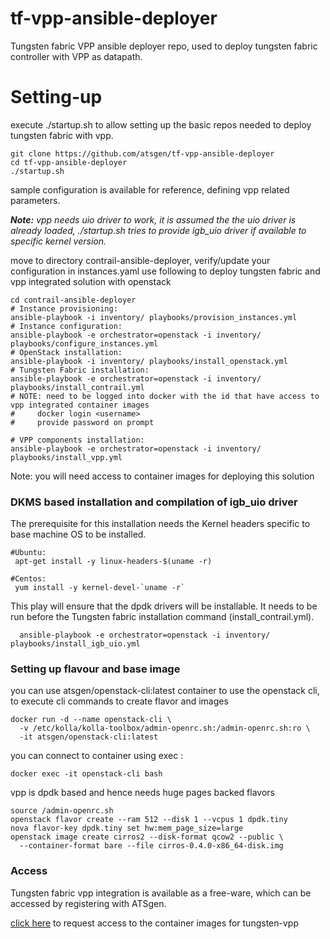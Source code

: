# tf-vpp-ansible-deployer
Tungsten fabric VPP ansible deployer repo, used to deploy tungsten fabric controller with VPP as datapath.

# Setting-up
execute ./startup.sh to allow setting up the basic repos needed to deploy tungsten fabric with vpp.

```
git clone https://github.com/atsgen/tf-vpp-ansible-deployer
cd tf-vpp-ansible-deployer
./startup.sh
```
sample configuration is available for reference, defining vpp related parameters.

<b><i>Note:</b> vpp needs uio driver to work, it is assumed the the uio driver is already loaded, ./startup.sh tries to provide igb_uio driver if available to specific kernel version. </i>

move to directory contrail-ansible-deployer, verify/update your configuration in instances.yaml
use following to deploy tungsten fabric and vpp integrated solution with openstack
```
cd contrail-ansible-deployer
# Instance provisioning:
ansible-playbook -i inventory/ playbooks/provision_instances.yml
# Instance configuration:
ansible-playbook -e orchestrator=openstack -i inventory/ playbooks/configure_instances.yml
# OpenStack installation:
ansible-playbook -i inventory/ playbooks/install_openstack.yml
# Tungsten Fabric installation:
ansible-playbook -e orchestrator=openstack -i inventory/ playbooks/install_contrail.yml
# NOTE: need to be logged into docker with the id that have access to vpp integrated container images
#     docker login <username>
#     provide password on prompt

# VPP components installation:
ansible-playbook -e orchestrator=openstack -i inventory/ playbooks/install_vpp.yml
```

Note: you will need access to container images for deploying this solution

### DKMS based installation and compilation of igb_uio driver
The prerequisite for this installation needs the Kernel headers specific to base machine OS to be installed.

```
#Ubuntu:
 apt-get install -y linux-headers-$(uname -r)

#Centos:
 yum install -y kernel-devel-`uname -r`
```

This play will ensure that the dpdk drivers will be installable. It needs to be run before the Tungsten fabric installation command (install_contrail.yml).

```
  ansible-playbook -e orchestrator=openstack -i inventory/ playbooks/install_igb_uio.yml
```


### Setting up flavour and base image
you can use atsgen/openstack-cli:latest container to use the openstack cli, to execute cli commands to create flavor and images
```
docker run -d --name openstack-cli \
  -v /etc/kolla/kolla-toolbox/admin-openrc.sh:/admin-openrc.sh:ro \
  -it atsgen/openstack-cli:latest
```
you can connect to container using exec :
```
docker exec -it openstack-cli bash
```
vpp is dpdk based and hence needs huge pages backed flavors
```
source /admin-openrc.sh
openstack flavor create --ram 512 --disk 1 --vcpus 1 dpdk.tiny
nova flavor-key dpdk.tiny set hw:mem_page_size=large
openstack image create cirros2 --disk-format qcow2 --public \
  --container-format bare --file cirros-0.4.0-x86_64-disk.img

```
### Access
Tungsten fabric vpp integration is available as a free-ware, which can be accessed by registering with ATSgen.

[click here](https://forms.office.com/Pages/ResponsePage.aspx?id=0yH2wN56HEmDCnxQQOKgInIf4ocFuMdDlpoXc1ztSa1UQ1czMVRXS05FSVdCTzhKUE00SkJNVDE4VSQlQCN0PWcu) to request access to the container images for tungsten-vpp
